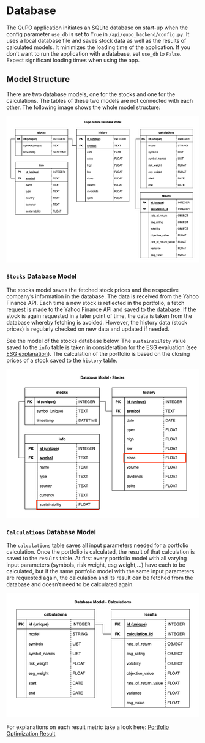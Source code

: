 # Database

The QuPO application initiates an SQLite database on start-up when the config parameter `use_db` is set to `True` in `/api/qupo_backend/config.py`. It uses a local database file and saves stock data as well as the results of calculated models. It minimizes the loading time of the application. If you don’t want to run the application with a database, set `use_db` to `False`. Expect significant loading times when using the app.

## Model Structure

There are two database models, one for the stocks and one for the calculations. The tables of these two models are not connected with each other. The following image shows the whole model structure:

![Database Model Structure](db_model_structure.png)

### `Stocks` Database Model

The stocks model saves the fetched stock prices and the respective company’s information in the database. The data is received from the Yahoo Finance API. Each time a new stock is reflected in the portfolio, a fetch request is made to the Yahoo Finance API and saved to the database. If the stock is again requested in a later point of time, the data is taken from the database whereby fetching is avoided. However, the history data (stock prices) is regularly checked on new data and updated if needed.

See the model of the stocks database below. The `sustainability` value saved to the `info` table is taken in consideration for the ESG evaluation (see [ESG explanation](../README.md#ESG)). The calculation of the portfolio is based on the closing prices of a stock saved to the `history` table.

![Stocks Database Model Structure](db_model_stocks.png)

### `Calculations` Database Model

The `calculations` table saves all input parameters needed for a portfolio calculation. Once the portfolio is calculated, the result of that calculation is saved to the `results` table. At first every portfolio model with all varying input parameters (symbols, risk weight, esg weight,…) have each to be calculated, but if the same portfolio model with the same input parameters are requested again, the calculation and its result can be fetched from the database and doesn’t need to be calculated again.

![Calculations Database Model Structure](db_model_calculations.png)

For explanations on each result metric take a look here: [Portfolio Optimization Result](../portfolio_optimization/README.md#result)
